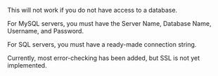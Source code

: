 This will not work if you do not have access to a database.

For MySQL servers, you must have the Server Name, Database Name, Username, and Password.

For SQL servers, you must have a ready-made connection string. 

Currently, most error-checking has been added, but SSL is not yet implemented. 
